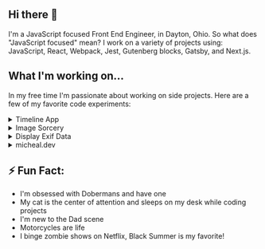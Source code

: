 ## Hi there 👋

I'm a JavaScript focused Front End Engineer, in Dayton, Ohio. So what does "JavaScript focused" mean? I work on a variety of projects using: JavaScript, React, Webpack, Jest, Gutenberg blocks, Gatsby, and Next.js.

## What I'm working on...

In my free time I'm passionate about working on side projects. Here are a few of my favorite code experiments:

<details>
<summary>Timeline App</summary>

Okay, so the name isn't so original 😄. Timeline App is a simple social app for creating and organizing timelines. Each timeline consists of posts, and each post must have a title, date, and associated timeline. Unlike most social apps, the idea here is that your timeline is a reflection of your life. Users can modify post dates, relocate posts to other timelines and have as many timelines as they like. Under the hood, this PWA is powered by Firebase and React.

See [Timeline App Repo](https://github.com/michealengland/timeline-app)

</details>

<details>
<summary>Image Sorcery</summary>

While working on the Timeline App it became clear that I had an image size problem. While users can add and upload images to posts, they cannot resize or manipulate images. This problem contributes to excessive storage sizes and a poor user experience with creating new posts. Thus the idea for "Image Sorcery" was born.

Image Sorcery is a client side image editing UI for the browser. Behind the scenes this app uses [JIMP (JavaScript Image Manipulation Program)](https://www.npmjs.com/package/jimp) to manipulate the image data directly in the browser. While there are many 3rd party solutions for handling image manipulation, I wanted to create something fun and cost-effective that doesn't require a 3rd party solution.

Eventually, I plan to make this Image Sorcery an NPM package.

See [Image Sorcery Repo](https://github.com/michealengland/image-sorcery)

</details>

<details>
<summary>Display Exif Data</summary>

Display Exif Data is a WordPress plugin that enables content creators to display exif data on images. Rather than provide another "custom block" for users to manage, this plugin attaches additional controls directly into the `core/image` block. This way users can decide at the block level which images they want to display exif data on. Optionally, site-admins can pick and choose which fields they want to allow and if the field choices can be overridden at the block level. Eventually, I plan to extend the functionality to more blocks such as the "Gallery" block.

See [Display Exif Data Repo](https://github.com/michealengland/display-exif-data)

</details>

<details>
<summary>micheal.dev</summary>

At the end of 2020, I decided it's time to refocus my personal site [micheal.dev](https://micheal.dev) with the latest techniques I've learned over the last two years. My current site is a simple static site built using Gatsby. This time around, I enforced more strict coding standards, re-imagined styling, refactored all of the components, and integrated Jest for testing my code. Also, this site is open source. My goal is to continuously add new features and create a scalable platform to grow alongside my career.

See [Micheal.dev Repo](https://github.com/michealengland/micheal-dev)

</details>

## ⚡ Fun Fact:

- I'm obsessed with Dobermans and have one
- My cat is the center of attention and sleeps on my desk while coding projects
- I'm new to the Dad scene
- Motorcycles are life
- I binge zombie shows on Netflix, Black Summer is my favorite!
